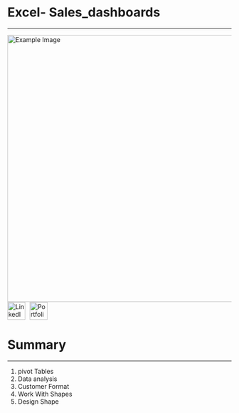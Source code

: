 # Excel- Sales_dashboards
_____________________________________________________________
<img src="https://res.cloudinary.com/dgwuwwqom/image/upload/v1717512902/Github/project%20photos/Sales%20Excel%20Dashborard.png" alt="Example Image" width="600"/>
<div style="display: flex; align-items: center;">
    <a href="https://www.linkedin.com/in/ramaopalakrishna/" style="margin-right: 10px;">
        <img src="https://res.cloudinary.com/dgwuwwqom/image/upload/v1716824972/Github/project%20photos/linkedin.png" alt="LinkedIn" style="width: 40px; height: 40px;">
    </a>
    <a href="https://8421-ram.github.io/Portfolio/">
        <img src="https://res.cloudinary.com/dgwuwwqom/image/upload/v1716824966/Github/project%20photos/portfolio.png" alt="Portfolio" style="width: 40px; height: 40px;">
    </a>
</div>

# Summary
_______________________________________________________________________________________________________________
1. pivot Tables
2. Data analysis
3. Customer Format
4. Work With Shapes
5. Design Shape
